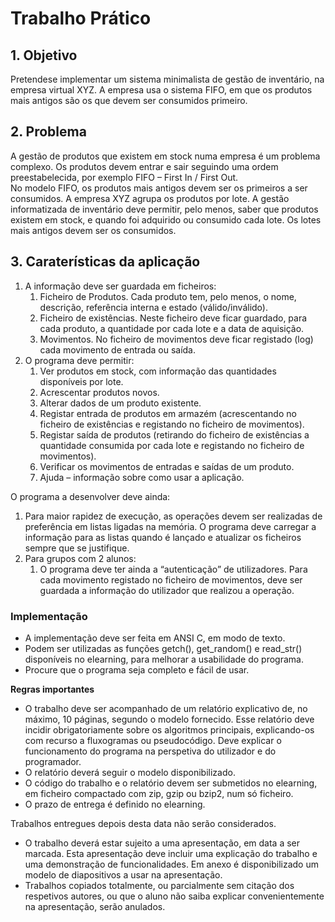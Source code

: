 # Trabalho Prático

## 1. Objetivo

Pretendese implementar um sistema minimalista de gestão de inventário, na empresa virtual XYZ.
A empresa usa o sistema FIFO, em que os produtos mais antigos são os que devem ser consumidos 
primeiro.

## 2. Problema

A gestão de produtos que existem em stock numa empresa é um problema complexo. Os produtos devem entrar e sair seguindo uma ordem preestabelecida, por exemplo FIFO – First In / First Out.  
No modelo FIFO, os produtos mais antigos devem ser os primeiros a ser consumidos. A empresa XYZ agrupa os produtos por lote. A gestão informatizada de inventário deve permitir, pelo menos, saber que produtos existem em stock, e quando foi adquirido ou consumido cada lote. Os lotes mais antigos devem ser os consumidos.

## 3. Caraterísticas da aplicação

1. A informação deve ser guardada em ficheiros:  
    1. Ficheiro de Produtos. Cada produto tem, pelo menos, o nome, descrição, referência interna e estado (válido/inválido).  
    2. Ficheiro de existências. Neste ficheiro deve ficar guardado, para cada produto, a quantidade por cada lote e a data de aquisição.  
    3. Movimentos. No ficheiro de movimentos deve ficar registado (log) cada movimento de entrada ou saída.  
2. O programa deve permitir:
    1. Ver produtos em stock, com informação das quantidades disponíveis por lote.  
    2. Acrescentar produtos novos.  
    3. Alterar dados de um produto existente.  
    4. Registar entrada de produtos em armazém (acrescentando no ficheiro de existências e registando no ficheiro de movimentos).  
    5. Registar saída de produtos (retirando do ficheiro de existências a quantidade consumida por cada lote e registando no ficheiro de
movimentos).
    6. Verificar os movimentos de entradas e saídas de um produto.  
    7. Ajuda – informação sobre como usar a aplicação. 
    
O programa a desenvolver deve ainda:  
1. Para maior rapidez de execução, as operações devem ser realizadas de preferência em listas ligadas na memória. O programa deve carregar a informação para as listas quando é lançado e atualizar os ficheiros sempre que se justifique.  
2. Para grupos com 2 alunos:  
    1. O programa deve ter ainda a “autenticação” de utilizadores. Para cada movimento registado no ficheiro de movimentos, deve ser guardada a informação do utilizador que realizou a operação.

### Implementação
- A implementação deve ser feita em ANSI C, em modo de texto.
- Podem ser utilizadas as funções getch(), get_random() e read_str() disponíveis no elearning, para melhorar a usabilidade do programa.
- Procure que o programa seja completo e fácil de usar.

**Regras importantes**
- O trabalho deve ser acompanhado de um relatório explicativo de, no máximo, 10 páginas, segundo o modelo fornecido. Esse relatório deve incidir obrigatoriamente sobre os algoritmos principais, explicando-os com recurso a fluxogramas ou pseudocódigo. Deve explicar o funcionamento do programa na perspetiva do utilizador e do programador.
- O relatório deverá seguir o modelo disponibilizado.
- O código do trabalho e o relatório devem ser submetidos no elearning, em ficheiro  compactado com zip, gzip ou bzip2, num só ficheiro.
- O prazo de entrega é definido no elearning. 

Trabalhos entregues depois desta data não serão considerados.  
- O trabalho deverá estar sujeito a uma apresentação, em data a ser marcada. Esta apresentação deve incluir uma explicação do trabalho e uma demonstração de funcionalidades. Em anexo é disponibilizado um modelo de diapositivos a usar na apresentação.
- Trabalhos copiados totalmente, ou parcialmente sem citação dos respetivos autores, ou que o aluno não saiba explicar convenientemente na apresentação, serão anulados.
